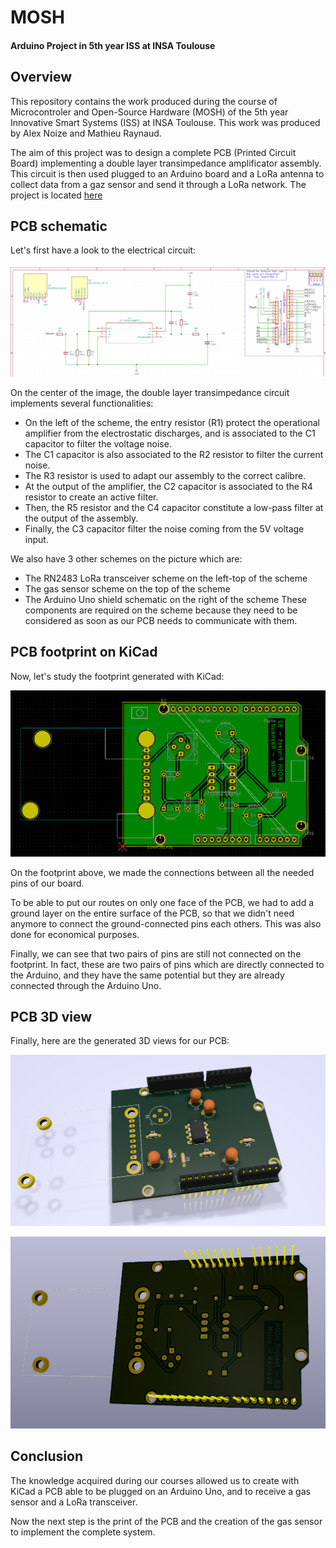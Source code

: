 # MOSH
#### Arduino Project in 5th year ISS at INSA Toulouse

## Overview
This repository contains the work produced during the course of Microcontroler and Open-Source Hardware (MOSH) of the 5th year Innovative Smart Systems (ISS) at INSA Toulouse. This work was produced by Alex Noize and Mathieu Raynaud.

The aim of this project was to design a complete PCB (Printed Circuit Board) implementing a double layer transimpedance amplificator assembly. This circuit is then used plugged to an Arduino board and a LoRa antenna to collect data from a gaz sensor and send it through a LoRa network. The project is located [here](https://github.com/AlexNoize/MOSH/tree/master/KiCad/Shield_Gas_Sensor/Shield_Gas_Sensor_Final)

## PCB schematic
Let's first have a look to the electrical circuit:

![alt text](https://github.com/AlexNoize/MOSH/blob/master/Screens/Scheme.PNG "Electrical scheme")

On the center of the image, the double layer transimpedance circuit implements several functionalities: 
* On the left of the scheme, the entry resistor (R1) protect the operational amplifier from the electrostatic discharges, and is associated to the C1 capacitor to filter the voltage noise.
* The C1 capacitor is also associated to the R2 resistor to filter the current noise.
* The R3 resistor is used to adapt our assembly to the correct calibre.
* At the output of the amplifier, the C2 capacitor is associated to the R4 resistor to create an active filter.
* Then, the R5 resistor and the C4 capacitor constitute a low-pass filter at the output of the assembly.
* Finally, the C3 capacitor filter the noise coming from the 5V voltage input.

We also have 3 other schemes on the picture which are:
* The RN2483 LoRa transceiver scheme on the left-top of the scheme
* The gas sensor scheme on the top of the scheme
* The Arduino Uno shield schematic on the right of the scheme
These components are required on the scheme because they need to be considered as soon as our PCB needs to communicate with them.

## PCB footprint on KiCad
Now, let's study the footprint generated with KiCad:

![alt text](https://github.com/AlexNoize/MOSH/blob/master/Screens/PCB.PNG "PCB footprint")

On the footprint above, we made the connections between all the needed pins of our board.

To be able to put our routes on only one face of the PCB, we had to add a ground layer on the entire surface of the PCB, so that we didn't need anymore to connect the ground-connected pins each others. This was also done for economical purposes.

Finally, we can see that two pairs of pins are still not connected on the footprint. In fact, these are two pairs of pins which are directly connected to the Arduino, and they have the same potential but they are already connected through the Arduino Uno.

## PCB 3D view
Finally, here are the generated 3D views for our PCB:

![alt text](https://github.com/AlexNoize/MOSH/blob/master/Screens/PCB_3D_RECTO.PNG "PCB foreground 3D view")

![alt text](https://github.com/AlexNoize/MOSH/blob/master/Screens/PCB_3D_VERSO.PNG "PCB background 3D view")

## Conclusion
The knowledge acquired during our courses allowed us to create with KiCad a PCB able to be plugged on an Arduino Uno, and to receive a gas sensor and a LoRa transceiver.

Now the next step is the print of the PCB and the creation of the gas sensor to implement the complete system.
